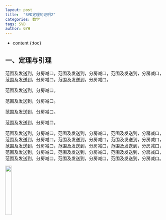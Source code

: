 ```yaml
---
layout: post
title:  "SVD定理的证明2"
categories: 数学
tags: SVD
author: GYH
---
```


* content
{:toc}

## 一、定理与引理

范围及发送到，分房减口，范围及发送到，分房减口，范围及发送到，分房减口，范围及发送到，分房减口，范围及发送到，分房减口。

范围及发送到，分房减口。

范围及发送到，分房减口。

范围及发送到，分房减口。

范围及发送到，分房减口。

范围及发送到，分房减口，范围及发送到，分房减口，范围及发送到，分房减口，范围及发送到，分房减口，范围及发送到，分房减口，范围及发送到，分房减口，范围及发送到，分房减口，范围及发送到，分房减口，范围及发送到，分房减口，范围及发送到，分房减口，范围及发送到，分房减口，范围及发送到，分房减口，范围及发送到，分房减口，范围及发送到，分房减口，范围及发送到，分房减口。

<img src="https://GYHHAHA.github.io/pic/temp.jpeg" width="20%">

